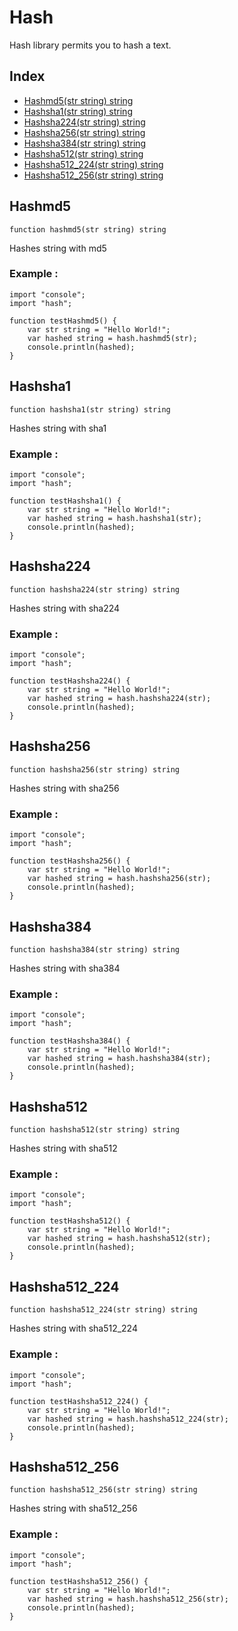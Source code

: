 # Hash

Hash library permits you to hash a text.

## Index

- [Hashmd5(str string) string](#hashmd5)
- [Hashsha1(str string) string](#hashsha1)
- [Hashsha224(str string) string](#hashsha224)
- [Hashsha256(str string) string](#hashsha256)
- [Hashsha384(str string) string](#hashsha384)
- [Hashsha512(str string) string](#hashsha512)
- [Hashsha512_224(str string) string](#hashsha512224)
- [Hashsha512_256(str string) string](#hashsha512256)

## Hashmd5
```
function hashmd5(str string) string
```
Hashes string with md5

### Example :
```ecla
import "console";
import "hash";

function testHashmd5() {
    var str string = "Hello World!";
    var hashed string = hash.hashmd5(str);
    console.println(hashed);
}
```

## Hashsha1
```
function hashsha1(str string) string
```
Hashes string with sha1

### Example :
```ecla
import "console";
import "hash";

function testHashsha1() {
    var str string = "Hello World!";
    var hashed string = hash.hashsha1(str);
    console.println(hashed);
}
```

## Hashsha224
```
function hashsha224(str string) string
```
Hashes string with sha224

### Example :
```ecla
import "console";
import "hash";

function testHashsha224() {
    var str string = "Hello World!";
    var hashed string = hash.hashsha224(str);
    console.println(hashed);
}
```

## Hashsha256
```  
function hashsha256(str string) string
```
Hashes string with sha256

### Example :
```ecla
import "console";
import "hash";

function testHashsha256() {
    var str string = "Hello World!";
    var hashed string = hash.hashsha256(str);
    console.println(hashed);
}
```

## Hashsha384
```
function hashsha384(str string) string
```
Hashes string with sha384

### Example :
```ecla
import "console";
import "hash";

function testHashsha384() {
    var str string = "Hello World!";
    var hashed string = hash.hashsha384(str);
    console.println(hashed);
}
```

## Hashsha512
```
function hashsha512(str string) string
```
Hashes string with sha512

### Example :
```ecla
import "console";
import "hash";

function testHashsha512() {
    var str string = "Hello World!";
    var hashed string = hash.hashsha512(str);
    console.println(hashed);
}
```

## Hashsha512_224
```
function hashsha512_224(str string) string
```
Hashes string with sha512_224

### Example :
```ecla
import "console";
import "hash";

function testHashsha512_224() {
    var str string = "Hello World!";
    var hashed string = hash.hashsha512_224(str);
    console.println(hashed);
}
```

## Hashsha512_256
```
function hashsha512_256(str string) string
```
Hashes string with sha512_256

### Example :
```ecla
import "console";
import "hash";

function testHashsha512_256() {
    var str string = "Hello World!";
    var hashed string = hash.hashsha512_256(str);
    console.println(hashed);
}
```